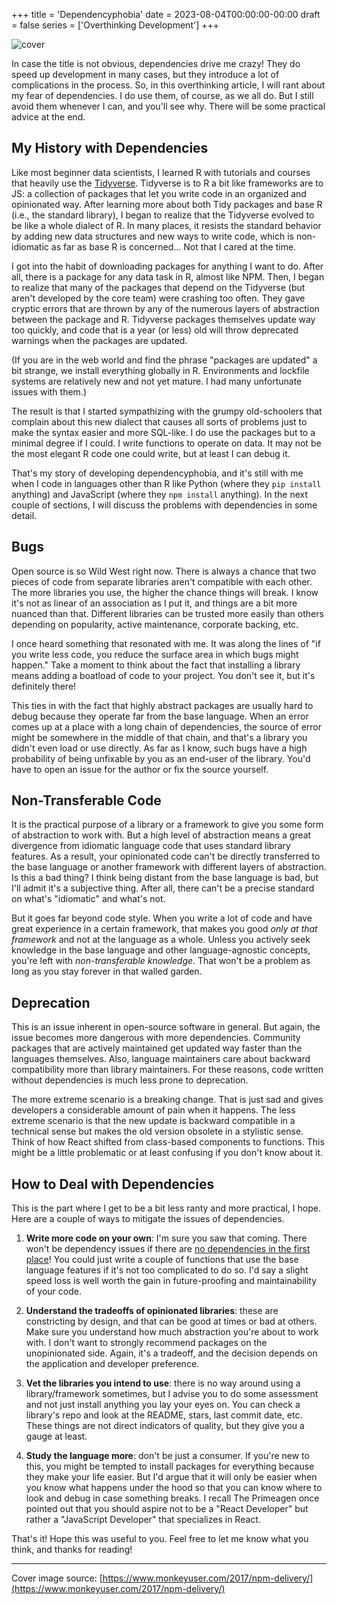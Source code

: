 +++
title = 'Dependencyphobia'
date = 2023-08-04T00:00:00-00:00
draft = false
series = ['Overthinking Development']
+++

![cover](https://cdn.hashnode.com/res/hashnode/image/upload/v1691069641728/e453eb12-ef56-4e24-b589-ba005f9f7c04.png?w=1600&h=840&fit=crop&crop=entropy&auto=compress,format&format=webp)

In case the title is not obvious, dependencies drive me crazy! They do speed up development in many cases, but they introduce a lot of complications in the process. So, in this overthinking article, I will rant about my fear of dependencies. I do use them, of course, as we all do. But I still avoid them whenever I can, and you'll see why. There will be some practical advice at the end.

## My History with Dependencies

Like most beginner data scientists, I learned R with tutorials and courses that heavily use the [Tidyverse](https://www.tidyverse.org/). Tidyverse is to R a bit like frameworks are to JS: a collection of packages that let you write code in an organized and opinionated way. After learning more about both Tidy packages and base R (i.e., the standard library), I began to realize that the Tidyverse evolved to be like a whole dialect of R. In many places, it resists the standard behavior by adding new data structures and new ways to write code, which is non-idiomatic as far as base R is concerned... Not that I cared at the time.

I got into the habit of downloading packages for anything I want to do. After all, there is a package for any data task in R, almost like NPM. Then, I began to realize that many of the packages that depend on the Tidyverse (but aren't developed by the core team) were crashing too often. They gave cryptic errors that are thrown by any of the numerous layers of abstraction between the package and R. Tidyverse packages themselves update way too quickly, and code that is a year (or less) old will throw deprecated warnings when the packages are updated.

(If you are in the web world and find the phrase "packages are updated" a bit strange, we install everything globally in R. Environments and lockfile systems are relatively new and not yet mature. I had many unfortunate issues with them.)

The result is that I started sympathizing with the grumpy old-schoolers that complain about this new dialect that causes all sorts of problems just to make the syntax easier and more SQL-like. I do use the packages but to a minimal degree if I could. I write functions to operate on data. It may not be the most elegant R code one could write, but at least I can debug it.

That's my story of developing dependencyphobia, and it's still with me when I code in languages other than R like Python (where they `pip install` anything) and JavaScript (where they `npm install` anything). In the next couple of sections, I will discuss the problems with dependencies in some detail.

## Bugs

Open source is so Wild West right now. There is always a chance that two pieces of code from separate libraries aren't compatible with each other. The more libraries you use, the higher the chance things will break. I know it's not as linear of an association as I put it, and things are a bit more nuanced than that. Different libraries can be trusted more easily than others depending on popularity, active maintenance, corporate backing, etc.

I once heard something that resonated with me. It was along the lines of "if you write less code, you reduce the surface area in which bugs might happen." Take a moment to think about the fact that installing a library means adding a boatload of code to your project. You don't see it, but it's definitely there!

This ties in with the fact that highly abstract packages are usually hard to debug because they operate far from the base language. When an error comes up at a place with a long chain of dependencies, the source of error might be somewhere in the middle of that chain, and that's a library you didn't even load or use directly. As far as I know, such bugs have a high probability of being unfixable by you as an end-user of the library. You'd have to open an issue for the author or fix the source yourself.

## Non-Transferable Code

It is the practical purpose of a library or a framework to give you some form of abstraction to work with. But a high level of abstraction means a great divergence from idiomatic language code that uses standard library features. As a result, your opinionated code can't be directly transferred to the base language or another framework with different layers of abstraction. Is this a bad thing? I think being distant from the base language is bad, but I'll admit it's a subjective thing. After all, there can't be a precise standard on what's "idiomatic" and what's not.

But it goes far beyond code style. When you write a lot of code and have great experience in a certain framework, that makes you good *only at that framework* and not at the language as a whole. Unless you actively seek knowledge in the base language and other language-agnostic concepts, you're left with *non-transferable knowledge*. That won't be a problem as long as you stay forever in that walled garden.

## Deprecation

This is an issue inherent in open-source software in general. But again, the issue becomes more dangerous with more dependencies. Community packages that are actively maintained get updated way faster than the languages themselves. Also, language maintainers care about backward compatibility more than library maintainers. For these reasons, code written without dependencies is much less prone to deprecation.

The more extreme scenario is a breaking change. That is just sad and gives developers a considerable amount of pain when it happens. The less extreme scenario is that the new update is backward compatible in a technical sense but makes the old version obsolete in a stylistic sense. Think of how React shifted from class-based components to functions. This might be a little problematic or at least confusing if you don't know about it.

## How to Deal with Dependencies

This is the part where I get to be a bit less ranty and more practical, I hope. Here are a couple of ways to mitigate the issues of dependencies.

1. **Write more code on your own**: I'm sure you saw that coming. There won't be dependency issues if there are [no dependencies in the first place](https://images.wondershare.com/filmora/article-images/roll-safe-think-about-it.gif)! You could just write a couple of functions that use the base language features if it's not too complicated to do so. I'd say a slight speed loss is well worth the gain in future-proofing and maintainability of your code.
    
2. **Understand the tradeoffs of opinionated libraries**: these are constricting by design, and that can be good at times or bad at others. Make sure you understand how much abstraction you're about to work with. I don't want to strongly recommend packages on the unopinionated side. Again, it's a tradeoff, and the decision depends on the application and developer preference.
    
3. **Vet the libraries you intend to use**: there is no way around using a library/framework sometimes, but I advise you to do some assessment and not just install anything you lay your eyes on. You can check a library's repo and look at the README, stars, last commit date, etc. These things are not direct indicators of quality, but they give you a gauge at least.
    
4. **Study the language more**: don't be just a consumer. If you're new to this, you might be tempted to install packages for everything because they make your life easier. But I'd argue that it will only be easier when you know what happens under the hood so that you can know where to look and debug in case something breaks. I recall The Primeagen once pointed out that you should aspire not to be a "React Developer" but rather a "JavaScript Developer" that specializes in React.
    

That's it! Hope this was useful to you. Feel free to let me know what you think, and thanks for reading!

* * *

Cover image source: [https://www.monkeyuser.com/2017/npm-delivery/](https://www.monkeyuser.com/2017/npm-delivery/)

